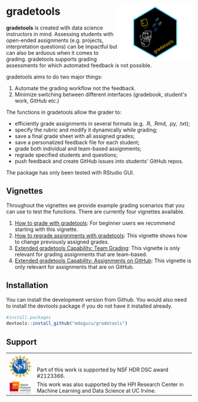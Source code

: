 # gradetools <img src='man/figures/gradetools-logo.png' align="right" width="200" alt="a hex shaped logo with a cat in front of a laptop sending out paper planes and a notepad with A+ on it. The logo reads gradetools"/>

**gradetools** is created with data science instructors in mind.  Assessing students with open-ended assignments (e.g. projects, interpretation questions) can be impactful but can also be arduous when it comes to grading. 
gradetools supports grading assessments for which automated feedback is not possible.

gradetools aims to do two major things:

1. Automate the grading workflow not the feedback. 
2. Minimize switching between different interfaces (gradebook, student's work, GitHub etc.)

The functions in gradetools allow the grader to:

- efficiently grade assignments in several formats (e.g. .R, .Rmd, .py, .txt);
- specify the rubric and modify it dynamically while grading;
- save a final grade sheet with all assigned grades;
- save a personalized feedback file for each student;
- grade both individual and team-based assignments;
- regrade specified students and questions;
- push feedback and create GitHub issues into students' GitHub repos. 

The package has only been tested with RStudio GUI.

## Vignettes

Throughout the vignettes we provide example grading scenarios that you can use to test the functions. There are currently four vignettes available. 

1. [How to grade with gradetools](https://mdogucu.github.io/gradetools/articles/grading-with-gradetools.html): For beginner users we recommend starting with this vignette.
2. [How to regrade assignments with gradetools](https://mdogucu.github.io/gradetools/articles/regrading-with-gradetools.html): This vignette shows how to change previously assigned grades.
3. [Extended gradetools Capability: Team Grading](https://mdogucu.github.io/gradetools/articles/extended-capability-teams.html): This vignette is only relevant for grading assignments that are team-based.
4. [Extended gradetools Capability: Assignments on GitHub](https://mdogucu.github.io/gradetools/articles/extended-capability-github.html): This vignette is only relevant for assignments that are on GitHub.


## Installation

You can install the development version from Github. You would also need to install the devtools package if you do not have it installed already.

``` r
#install.packages
devtools::install_github("mdogucu/gradetools")
```

## Support

<table>
  <tr style="text-align: left"> 
    <td> <img src="man/figures/nsf-logo.png" align="center" alt="NSF logo" width="120" /> </td>
    <td style="text-align: left"> <br> <br> Part of this work is supported by NSF HDR DSC award #2123366. </td>
  </tr> 
  <tr></tr>
  <tr style="text-align: left"> 
    <td> <img src="man/figures/hpi-logo.jpeg" align="center" alt="NSF logo" width="120" /> </td>
    <td style="text-align: left"> This work was also supported by the HPI Research Center in Machine Learning and Data Science at UC Irvine. </td>
  </tr>   
</table>
